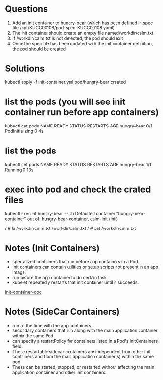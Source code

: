 # Questions

1. Add an init container to hungry-bear (which has been defined in spec file
/opt/KUCC00108/pod-spec-KUCC00108.yaml)
2. The init container should create an empty file named/workdir/calm.txt
3. If /workdir/calm.txt is not detected, the pod should exit
4. Once the spec file has been updated with the init container definition, the pod should be created

# Solutions
kubectl apply -f init-container.yml 
pod/hungry-bear created

# list the pods (you will see init container run before app containers)
kubectl get pods
NAME          READY   STATUS            RESTARTS   AGE
hungry-bear   0/1     PodInitializing   0          4s

# list the pods
kubectl get pods
NAME          READY   STATUS    RESTARTS   AGE
hungry-bear   1/1     Running   0          13s

# exec into pod and check the crated files
kubectl exec -it hungry-bear -- sh
Defaulted container "hungry-bear-container" out of: hungry-bear-container, calm-init (init)

/ # ls /workdir/calm.txt
/workdir/calm.txt
/ # cat /workdir/calm.txt

# Notes (Init Containers)
- specialized containers that run before app containers in a Pod. 
- Init containers can contain utilities or setup scripts not present in an app image.
- run before the app container to do certain task
- kubelet repeatedly restarts that init container until it succeeds.

[init-container-doc](https://kubernetes.io/docs/concepts/workloads/pods/init-containers/)

# Notes (SideCar Containers)
- run all the time with the app containers
- secondary containers that run along with the main application container within the same Pod
- can specify a restartPolicy for containers listed in a Pod's initContainers field.
- These restartable sidecar containers are independent from other init containers and from the main application container(s) within the same pod.
- These can be started, stopped, or restarted without affecting the main application container and other init containers.
